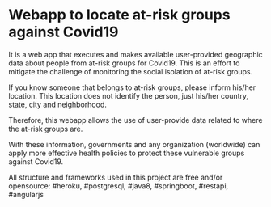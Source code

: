 # Webapp to locate at-risk groups against Covid19

It is a web app that executes and makes available user-provided geographic data about people from at-risk groups for Covid19. This is an effort to mitigate the challenge of monitoring the social isolation of at-risk groups. 

If you know someone that belongs to at-risk groups, please inform his/her location. This location does not identify the person, just his/her country, state, city and neighborhood.

Therefore, this webapp allows the use of user-provide data related to where the at-risk groups are. 

With these information, governments and any organization (worldwide) can apply more effective health policies to protect these vulnerable groups against Covid19. 

All structure and frameworks used in this project are free and/or opensource: #heroku, #postgresql, #java8, #springboot, #restapi, #angularjs
